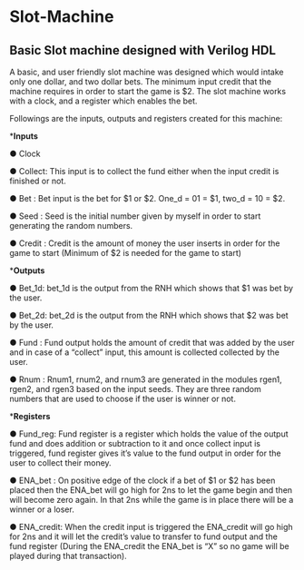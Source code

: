 # Slot-Machine
Basic Slot machine designed with Verilog HDL
---------------------------------------------
A basic, and user friendly slot machine was designed which would intake only one dollar, and
two dollar bets. The minimum input credit that the machine requires in order to start the game is
$2. The slot machine works with a clock, and a register which enables the bet. 

Followings are the inputs, outputs and registers created for this machine: 


***Inputs**

● Clock

● Collect: This input is to collect the fund either when the input credit is finished or not.

● Bet    : Bet input is the bet for $1 or $2. One_d = 01 = $1, two_d = 10 = $2.

● Seed   : Seed is the initial number given by myself in order to start generating the random numbers.

● Credit : Credit is the amount of money the user inserts in order for the game to start (Minimum of $2 is needed for the game to start)


***Outputs**

● Bet_1d: bet_1d is the output from the RNH which shows that $1 was bet by the user.

● Bet_2d: bet_2d is the output from the RNH which shows that $2 was bet by the user.

● Fund  : Fund output holds the amount of credit that was added by the user and in case of a “collect” input, this amount is collected collected by the user.

● Rnum  : Rnum1, rnum2, and rnum3 are generated in the modules rgen1, rgen2, and rgen3 based on the input seeds. They are three random numbers that are used to choose           if the user is winner or not. 


***Registers**

● Fund_reg: Fund register is a register which holds the value of the output fund and does addition or subtraction to it and once collect input is triggered, fund                     register gives it’s value to the fund output in order for the user to collect their money.

● ENA_bet : On positive edge of the clock if a bet of $1 or $2 has been placed then the ENA_bet will go high for 2ns to let the game begin and then will become zero                 again. In that 2ns while the game is in place there will be a winner or a loser.

● ENA_credit: When the credit input is triggered the ENA_credit will go high for 2ns and it will let the credit’s value to transfer to fund output and the fund                       register (During the ENA_credit the ENA_bet is “X” so no game will be played during that transaction). 

